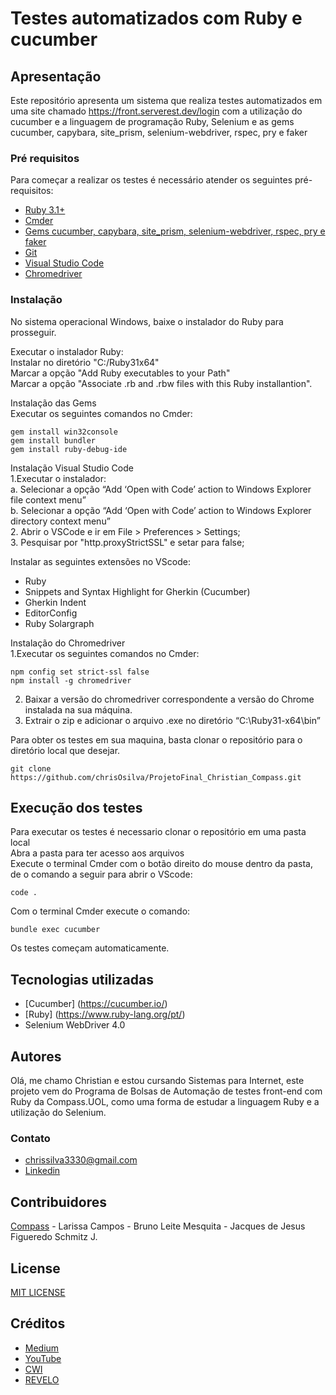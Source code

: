 # Testes automatizados com Ruby e cucumber

## Apresentação

Este repositório apresenta um sistema que realiza testes automatizados em uma site chamado https://front.serverest.dev/login com a utilização do cucumber e a linguagem de programação Ruby, Selenium e as gems cucumber, capybara, site_prism, selenium-webdriver, rspec, pry e faker 

### Pré requisitos

Para começar a realizar os testes é necessário atender os seguintes pré-requisitos:

* [Ruby 3.1+](http://rubyinstaller.org/downloads/)
* [Cmder](https://github.com/cmderdev/cmder)
* [Gems cucumber, capybara, site_prism, selenium-webdriver, rspec, pry e faker](Gemfile)
* [Git](https://git-scm.com/)
* [Visual Studio Code](https://code.visualstudio.com/)
* [Chromedriver](http://chromedriver.chromium.org/downloads)

### Instalação

No sistema operacional Windows, baixe o instalador do Ruby para prosseguir.

Executar o instalador Ruby:<br/>
Instalar no diretório "C:/Ruby31x64"<br/>
Marcar a opção "Add Ruby executables to your Path"<br/>
Marcar a opção "Associate .rb and .rbw files with this Ruby installantion".

Instalação das Gems<br/>
Executar os seguintes comandos no Cmder:
```
gem install win32console
gem install bundler
gem install ruby-debug-ide
```
Instalação Visual Studio Code<br/>
1.Executar o instalador:<br/>
a. Selecionar a opção “Add ‘Open with Code’ action to Windows Explorer file context menu”<br/>
b. Selecionar a opção “Add ‘Open with Code’ action to Windows Explorer directory context menu”<br/>
2. Abrir o VSCode e ir em File > Preferences > Settings;<br/>
3. Pesquisar por "http.proxyStrictSSL" e setar para false;

Instalar as seguintes extensões no VScode:
* Ruby
* Snippets and Syntax Highlight for Gherkin (Cucumber)
* Gherkin Indent
* EditorConfig
* Ruby Solargraph

Instalação do Chromedriver<br/>
1.Executar os seguintes comandos no Cmder:
```
npm config set strict-ssl false
npm install -g chromedriver
```
2. Baixar a versão do chromedriver correspondente a versão do Chrome instalada na sua máquina.
3. Extrair o zip e adicionar o arquivo .exe no diretório “C:\Ruby31-x64\bin”

Para obter os testes em sua maquina, basta clonar o repositório para o diretório local que desejar.
```
git clone https://github.com/chrisOsilva/ProjetoFinal_Christian_Compass.git
```

## Execução dos testes

Para executar os testes é necessario clonar o repositório em uma pasta local<br/>
Abra a pasta para ter acesso aos arquivos<br/>
Execute o terminal Cmder com o botão direito do mouse dentro da pasta, de o comando a seguir para abrir o VScode:
```
code .
```
Com o terminal Cmder execute o comando:
```
bundle exec cucumber
```
Os testes começam automaticamente.

## Tecnologias utilizadas
* [Cucumber] (https://cucumber.io/)
* [Ruby] (https://www.ruby-lang.org/pt/)
* Selenium WebDriver 4.0

## Autores

Olá, me chamo Christian e estou cursando Sistemas para Internet, este projeto vem do Programa de Bolsas de Automação de testes front-end com Ruby da Compass.UOL, como uma forma de estudar a linguagem Ruby e a utilização do Selenium.

### Contato
* [chrissilva3330@gmail.com](chrissilva3330@gmail.com)
* [Linkedin](https://www.linkedin.com/in/christian-oliveira-da-silva/)

## Contribuidores
[Compass](https://compass.uol) - Larissa Campos - Bruno Leite Mesquita - Jacques de Jesus Figueredo Schmitz J.


## License

[MIT LICENSE](https://github.com/chrisOsilva/ProjetoFinal_Christian_Compass/blob/main/LICENSE)

## Créditos
* [Medium](https://medium.com/cwi-software/automatizando-testes-de-aplica%C3%A7%C3%B5es-web-com-capybara-e-selenium-webdriver-8e630c7f6f03)
* [YouTube](https://www.youtube.com/watch?v=nh-tU29Tm8s&t=7791s)
* [CWI](https://cwi.com.br/blog/automacao-de-testes-o-que-precisamos-planejar-antes-de-iniciar/)
* [REVELO](https://blog.revelo.com.br/teste-funcional/)
